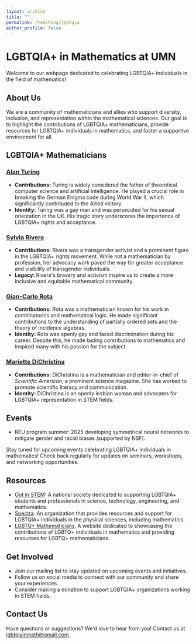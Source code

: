 ```yaml
---
layout: archive
title: ""
permalink: /teaching/lgbtqia
author_profile: false
---
```


# LGBTQIA+ in Mathematics at UMN

Welcome to our webpage dedicated to celebrating LGBTQIA+ individuals in the field of mathematics!

## About Us

We are a community of mathematicians and allies who support diversity, inclusion, and representation within the mathematical sciences. Our goal is to highlight the contributions of LGBTQIA+ mathematicians, provide resources for LGBTQIA+ individuals in mathematics, and foster a supportive environment for all.

## LGBTQIA+ Mathematicians

### [Alan Turing](https://en.wikipedia.org/wiki/Alan_Turing)

- **Contributions:** Turing is widely considered the father of theoretical computer science and artificial intelligence. He played a crucial role in breaking the German Enigma code during World War II, which significantly contributed to the Allied victory.
- **Identity:** Turing was a gay man and was persecuted for his sexual orientation in the UK. His tragic story underscores the importance of LGBTQIA+ rights and acceptance.

### [Sylvia Rivera](https://en.wikipedia.org/wiki/Sylvia_Rivera)

- **Contributions:** Rivera was a transgender activist and a prominent figure in the LGBTQIA+ rights movement. While not a mathematician by profession, her advocacy work paved the way for greater acceptance and visibility of transgender individuals.
- **Legacy:** Rivera's bravery and activism inspire us to create a more inclusive and equitable mathematical community.

### [Gian-Carlo Rota](https://en.wikipedia.org/wiki/Gian-Carlo_Rota)

- **Contributions:** Rota was a mathematician known for his work in combinatorics and mathematical logic. He made significant contributions to the understanding of partially ordered sets and the theory of incidence algebras.
- **Identity:** Rota was openly gay and faced discrimination during his career. Despite this, he made lasting contributions to mathematics and inspired many with his passion for the subject.

### [Mariette DiChristina](https://en.wikipedia.org/wiki/Mariette_DiChristina)

- **Contributions:** DiChristina is a mathematician and editor-in-chief of *Scientific American*, a prominent science magazine. She has worked to promote scientific literacy and communication.
- **Identity:** DiChristina is an openly lesbian woman and advocates for LGBTQIA+ representation in STEM fields.

## Events

- REU program summer: 2025 developing symmetrical neural networks to mitigate gender and racial biases (supported by NSF).

Stay tuned for upcoming events celebrating LGBTQIA+ individuals in mathematics! Check back regularly for updates on seminars, workshops, and networking opportunities.

## Resources

- [Out in STEM](https://www.oSTEM.org/): A national society dedicated to supporting LGBTQIA+ students and professionals in science, technology, engineering, and mathematics.
- [Spectra](https://spectrasci.org/): An organization that provides resources and support for LGBTQIA+ individuals in the physical sciences, including mathematics.
- [LGBTQ+ Mathematicians](https://sites.google.com/view/lgbtqmath/home): A website dedicated to showcasing the contributions of LGBTQ+ individuals in mathematics and providing resources for LGBTQ+ mathematicians.

## Get Involved

- Join our mailing list to stay updated on upcoming events and initiatives.
- Follow us on social media to connect with our community and share your experiences.
- Consider making a donation to support LGBTQIA+ organizations working in STEM fields.

## Contact Us

Have questions or suggestions? We'd love to hear from you! Contact us at [lgbtqiainmath@gmail.com](mailto:lgbtqiainmath@gmail.com).

